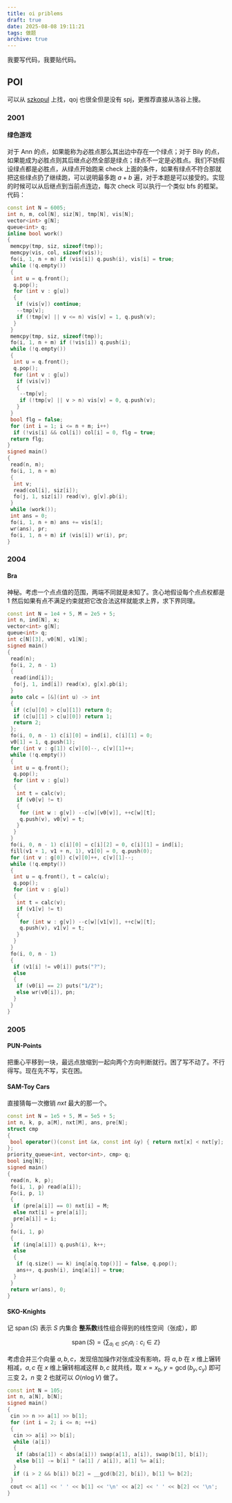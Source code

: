 ```yaml
---
title: oi priblems
draft: true
date: 2025-08-08 19:11:21
tags: 做题
archive: true
---
```


我要写代码，我要贴代码。

## POI

可以从 [szkopul](https://szkopul.edu.pl/) 上找，qoj 也很全但是没有 spj，更推荐直接从洛谷上搜。

### 2001

#### 绿色游戏

对于 Ann 的点，如果能称为必胜点那么其出边中存在一个绿点；对于 Bily 的点，如果能成为必胜点则其后继点必然全部是绿点；绿点不一定是必胜点。我们不妨假设绿点都是必胜点，从绿点开始跑来 check 上面的条件，如果有绿点不符合那就把这些绿点扔了继续跑，可以说明最多跑 $a+b$ 遍，对于本题是可以接受的。实现的时候可以从后继点到当前点连边，每次 check 可以执行一个类似 bfs 的框架。代码：

```cpp
const int N = 6005;
int n, m, col[N], siz[N], tmp[N], vis[N];
vector<int> g[N];
queue<int> q;
inline bool work()
{
 memcpy(tmp, siz, sizeof(tmp));
 memcpy(vis, col, sizeof(vis));
 fo(i, 1, n + m) if (vis[i]) q.push(i), vis[i] = true;
 while (!q.empty())
 {
  int u = q.front();
  q.pop();
  for (int v : g[u])
  {
   if (vis[v]) continue;
   --tmp[v];
   if (!tmp[v] || v <= n) vis[v] = 1, q.push(v);
  }
 }
 memcpy(tmp, siz, sizeof(tmp));
 fo(i, 1, n + m) if (!vis[i]) q.push(i);
 while (!q.empty())
 {
  int u = q.front();
  q.pop();
  for (int v : g[u])
   if (vis[v])
   {
    --tmp[v];
    if (!tmp[v] || v > n) vis[v] = 0, q.push(v);
   }
 }
 bool flg = false;
 for (int i = 1; i <= n + m; i++)
  if (!vis[i] && col[i]) col[i] = 0, flg = true;
 return flg;
}
signed main()
{
 read(n, m);
 fo(i, 1, n + m)
 {
  int v;
  read(col[i], siz[i]);
  fo(j, 1, siz[i]) read(v), g[v].pb(i);
 }
 while (work());
 int ans = 0;
 fo(i, 1, n + m) ans += vis[i];
 wr(ans), pr;
 fo(i, 1, n + m) if (vis[i]) wr(i), pr;
}
```

### 2004

#### Bra

神秘。考虑一个点点值的范围，两端不同就是未知了。贪心地假设每个点点权都是 1 然后如果有点不满足约束就把它改合法这样就能求上界，求下界同理。

```cpp
const int N = 1e4 + 5, M = 2e5 + 5;
int n, ind[N], x;
vector<int> g[N];
queue<int> q;
int c[N][3], v0[N], v1[N];
signed main()
{
 read(n);
 fo(i, 2, n - 1)
 {
  read(ind[i]);
  fo(j, 1, ind[i]) read(x), g[x].pb(i);
 }
 auto calc = [&](int u) -> int
 {
  if (c[u][0] > c[u][1]) return 0;
  if (c[u][1] > c[u][0]) return 1;
  return 2;
 };
 fo(i, 0, n - 1) c[i][0] = ind[i], c[i][1] = 0;
 v0[1] = 1, q.push(1);
 for (int v : g[1]) c[v][0]--, c[v][1]++;
 while (!q.empty())
 {
  int u = q.front();
  q.pop();
  for (int v : g[u])
  {
   int t = calc(v);
   if (v0[v] != t)
   {
    for (int w : g[v]) --c[w][v0[v]], ++c[w][t];
    q.push(v), v0[v] = t;
   }
  }
 }
 fo(i, 0, n - 1) c[i][0] = c[i][2] = 0, c[i][1] = ind[i];
 fill(v1 + 1, v1 + n, 1), v1[0] = 0, q.push(0);
 for (int v : g[0]) c[v][0]++, c[v][1]--;
 while (!q.empty())
 {
  int u = q.front(), t = calc(u);
  q.pop();
  for (int v : g[u])
  {
   int t = calc(v);
   if (v1[v] != t)
   {
    for (int w : g[v]) --c[w][v1[v]], ++c[w][t];
    q.push(v), v1[v] = t;
   }
  }
 }
 fo(i, 0, n - 1)
 {
  if (v1[i] != v0[i]) puts("?");
  else
  {
   if (v0[i] == 2) puts("1/2");
   else wr(v0[i]), pn;
  }
 }
}
```

### 2005

#### PUN-Points

把重心平移到一块，最远点放缩到一起向两个方向判断就行。困了写不动了。不行得写。现在先不写，实在困。

#### SAM-Toy Cars

直接猜每一次撤销 $nxt$ 最大的那一个。

```cpp
const int N = 1e5 + 5, M = 5e5 + 5;
int n, k, p, a[M], nxt[M], ans, pre[N];
struct cmp
{
 bool operator()(const int &x, const int &y) { return nxt[x] < nxt[y]; }
};
priority_queue<int, vector<int>, cmp> q;
bool inq[N];
signed main()
{
 read(n, k, p);
 fo(i, 1, p) read(a[i]);
 Fo(i, p, 1)
 {
  if (pre[a[i]] == 0) nxt[i] = M;
  else nxt[i] = pre[a[i]];
  pre[a[i]] = i;
 }
 fo(i, 1, p)
 {
  if (inq[a[i]]) q.push(i), k++;
  else
  {
   if (q.size() == k) inq[a[q.top()]] = false, q.pop();
   ans++, q.push(i), inq[a[i]] = true;
  }
 }
 return wr(ans), 0;
}
```

#### SKO-Knights

记 $\operatorname{span}(S)$ 表示 $S$ 内集合 **整系数**线性组合得到的线性空间（张成），即

$$\operatorname{span}(S)=\{\sum_{a_i\in S}c_ia_i:c_i\in \mathbb{Z}\}$$

考虑合并三个向量 $a,b,c$，发现倍加操作对张成没有影响，将 $a,b$ 在 $x$ 维上辗转相减，$a,c$ 在 $x$ 维上辗转相减这样 $b,c$ 就共线，取 $x=x_b,y=\gcd(b_y,c_y)$ 即可三变 2，$n$ 变 2 也就可以 $O(n\log V)$ 做了。

```cpp
const int N = 105;
int n, a[N], b[N];
signed main()
{
 cin >> n >> a[1] >> b[1];
 for (int i = 2; i <= n; ++i)
 {
  cin >> a[i] >> b[i];
  while (a[i])
  {
   if (abs(a[1]) < abs(a[i])) swap(a[1], a[i]), swap(b[1], b[i]);
   else b[1] -= b[i] * (a[1] / a[i]), a[1] %= a[i];
  }
  if (i > 2 && b[i]) b[2] = __gcd(b[2], b[i]), b[1] %= b[2];
 }
 cout << a[1] << ' ' << b[1] << '\n' << a[2] << ' ' << b[2] << '\n';
}
```

